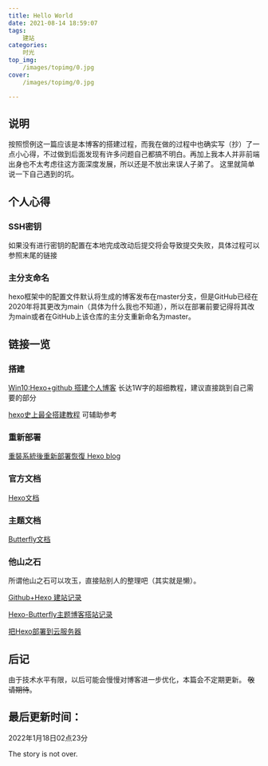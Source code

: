 ```yaml
---
title: Hello World
date: 2021-08-14 18:59:07
tags:
    建站
categories:
    时光
top_img:
    /images/topimg/0.jpg
cover:
    /images/topimg/0.jpg

---
```

## 说明
按照惯例这一篇应该是本博客的搭建过程，而我在做的过程中也确实写（抄）了一点小心得，不过做到后面发现有许多问题自己都搞不明白。再加上我本人并非前端出身也不太考虑往这方面深度发展，所以还是不放出来误人子弟了。
这里就简单说一下自己遇到的坑。

## 个人心得

### SSH密钥
如果没有进行密钥的配置在本地完成改动后提交将会导致提交失败，具体过程可以参照末尾的链接

### 主分支命名
hexo框架中的配置文件默认将生成的博客发布在master分支，但是GitHub已经在2020年将其更改为main（具体为什么我也不知道），所以在部署前要记得将其改为main或者在GitHub上该仓库的主分支重新命名为master。

## 链接一览

### 搭建

[Win10:Hexo+github 搭建个人博客](https://akilar.top/posts/6ef63e2d/)	长达1W字的超细教程，建议直接跳到自己需要的部分

[hexo史上最全搭建教程](https://blog.csdn.net/sinat_37781304/article/details/82729029)	可辅助参考



### 重新部署

[重裝系統後重新部署恢復 Hexo blog](https://immyw.com/posts/dda8c81b/)

### 官方文档

[Hexo文档](https://hexo.io/zh-cn/docs/)

### 主题文档

[Butterfly文档](https://butterfly.js.org/)

### 他山之石

所谓他山之石可以攻玉，直接贴别人的整理吧（其实就是懒）。

[Github+Hexo 建站记录](https://www.bearchild.top/2021/05/28/%E7%BD%91%E7%AB%99%E5%BC%80%E5%8F%91/%E7%BD%91%E7%AB%99%E6%90%AD%E5%BB%BA/Github+Hexo%E5%BB%BA%E7%AB%99%E8%AE%B0%E5%BD%95/)

[Hexo-Butterfly主题博客搭站记录](https://www.drflower.top/posts/5920b38e/)

[把Hexo部署到云服务器](https://www.drflower.top/posts/963961c3/)

## 后记
由于技术水平有限，以后可能会慢慢对博客进一步优化，本篇会不定期更新。
~~敬请期待~~。

最后更新时间：
---

2022年1月18日02点23分

The story is not over.